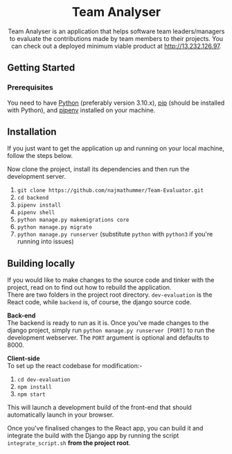 <div align="center">
<h1>Team Analyser</h1>
Team Analyser is an application that helps software team leaders/managers to evaluate the contributions made by team members to their projects. You can check out a deployed minimum viable product at <a href="http://13.232.126.97">http://13.232.126.97</a>.
</div>

## Getting Started
### **Prerequisites**
You need to have [Python](https://www.python.org/downloads/) (preferably version 3.10.x), [pip](https://pip.pypa.io/en/stable/installation/) (should be installed with Python), and [pipenv](https://pypi.org/project/pipenv/) installed on your machine. 

## Installation
If you just want to get the application up and running on your local machine, follow the steps below.

Now clone the project, install its dependencies and then run the development server.

1. `git clone https://github.com/najmathummer/Team-Evaluator.git`
2. `cd backend`
3. `pipenv install`
4. `pipenv shell`
5. `python manage.py makemigrations core`
6. `python manage.py migrate`
7. `python manage.py runserver` (substitute `python` with `python3` if you're running into issues)

## Building locally
If you would like to make changes to the source code and tinker with the project, read on to find out how to rebuild the application.<br>
There are two folders in the project root directory. `dev-evaluation` is the React code, while `backend` is, of course, the django source code.

**Back-end**<br>
The backend is ready to run as it is. Once you've made changes to the django project, simply run `python manage.py runserver [PORT]` to run the development webserver. The `PORT` argument is optional and defaults to 8000.

**Client-side**<br>
To set up the react codebase for modification:-
1. `cd dev-evaluation`
2. `npm install`
3. `npm start`

This will launch a development build of the front-end that should automatically launch in your browser.

Once you've finalised changes to the React app, you can build it and integrate the build with the Django app by running the script `integrate_script.sh` **from the project root**.